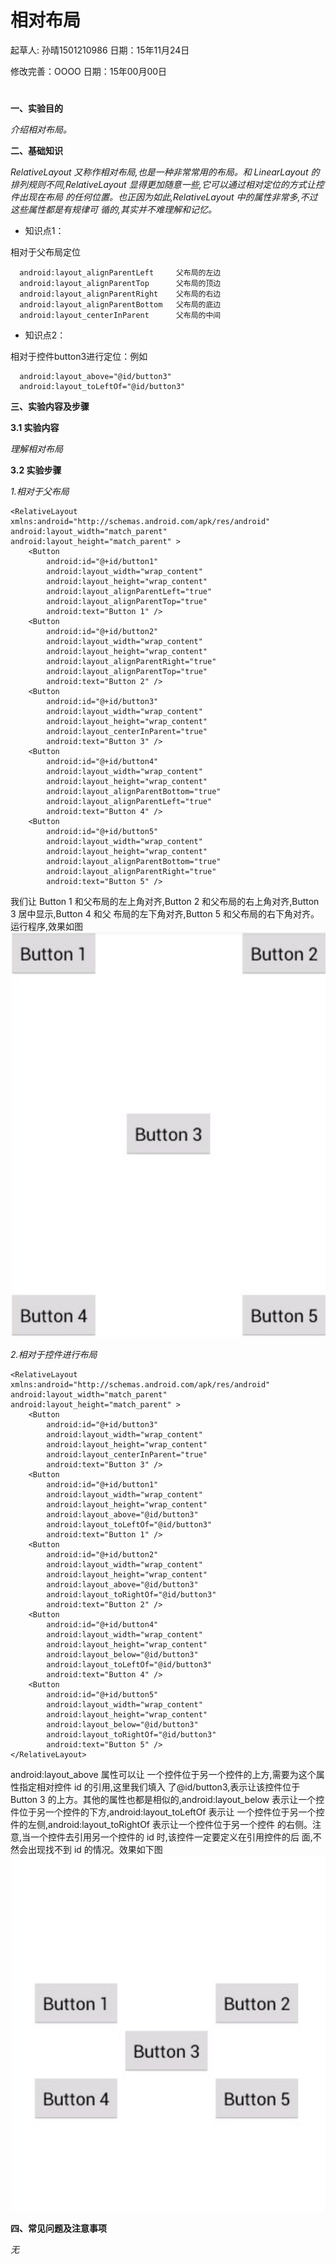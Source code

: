 # 相对布局

起草人: 孙晴1501210986   日期：15年11月24日

修改完善：OOOO   日期：15年00月00日
# 

**一、实验目的**

*介绍相对布局。*

**二、基础知识**

*RelativeLayout 又称作相对布局,也是一种非常常用的布局。和 LinearLayout 的排列规则不同,RelativeLayout 显得更加随意一些,它可以通过相对定位的方式让控件出现在布局 的任何位置。也正因为如此,RelativeLayout 中的属性非常多,不过这些属性都是有规律可 循的,其实并不难理解和记忆。*
   
* 知识点1：

相对于父布局定位

      
      android:layout_alignParentLeft     父布局的左边
      android:layout_alignParentTop      父布局的顶边
      android:layout_alignParentRight    父布局的右边
      android:layout_alignParentBottom   父布局的底边
      android:layout_centerInParent      父布局的中间

* 知识点2：

相对于控件button3进行定位：例如

      android:layout_above="@id/button3"
      android:layout_toLeftOf="@id/button3"


   

**三、实验内容及步骤**

**3.1 实验内容**

*理解相对布局*

**3.2 实验步骤**

*1.相对于父布局*

    <RelativeLayout xmlns:android="http://schemas.android.com/apk/res/android" android:layout_width="match_parent"         android:layout_height="match_parent" >
        <Button
            android:id="@+id/button1"
            android:layout_width="wrap_content"
            android:layout_height="wrap_content"
            android:layout_alignParentLeft="true"
            android:layout_alignParentTop="true"
            android:text="Button 1" />
        <Button
            android:id="@+id/button2"
            android:layout_width="wrap_content"
            android:layout_height="wrap_content"
            android:layout_alignParentRight="true"
            android:layout_alignParentTop="true"
            android:text="Button 2" />
        <Button
            android:id="@+id/button3"
            android:layout_width="wrap_content"
            android:layout_height="wrap_content"
            android:layout_centerInParent="true"
            android:text="Button 3" />
        <Button
            android:id="@+id/button4"
            android:layout_width="wrap_content"
            android:layout_height="wrap_content"
            android:layout_alignParentBottom="true"
            android:layout_alignParentLeft="true"
            android:text="Button 4" />
        <Button
            android:id="@+id/button5"
            android:layout_width="wrap_content"
            android:layout_height="wrap_content"
            android:layout_alignParentBottom="true"
            android:layout_alignParentRight="true"
            android:text="Button 5" />
            

我们让 Button 1 和父布局的左上角对齐,Button 2 和父布局的右上角对齐,Button 3 居中显示,Button 4 和父 布局的左下角对齐,Button 5 和父布局的右下角对齐。运行程序,效果如图
![](QQ20151128-4@2x.png)

*2.相对于控件进行布局*

    <RelativeLayout xmlns:android="http://schemas.android.com/apk/res/android" android:layout_width="match_parent" android:layout_height="match_parent" >
        <Button
            android:id="@+id/button3"
            android:layout_width="wrap_content"
            android:layout_height="wrap_content"
            android:layout_centerInParent="true"
            android:text="Button 3" />
        <Button
            android:id="@+id/button1"
            android:layout_width="wrap_content"
            android:layout_height="wrap_content"
            android:layout_above="@id/button3"
            android:layout_toLeftOf="@id/button3"
            android:text="Button 1" />
        <Button
            android:id="@+id/button2"
            android:layout_width="wrap_content"
            android:layout_height="wrap_content"
            android:layout_above="@id/button3"
            android:layout_toRightOf="@id/button3"
            android:text="Button 2" />
        <Button
            android:id="@+id/button4"
            android:layout_width="wrap_content"
            android:layout_height="wrap_content"
            android:layout_below="@id/button3"
            android:layout_toLeftOf="@id/button3"
            android:text="Button 4" />
        <Button
            android:id="@+id/button5"
            android:layout_width="wrap_content"
            android:layout_height="wrap_content"
            android:layout_below="@id/button3"
            android:layout_toRightOf="@id/button3"
            android:text="Button 5" />
    </RelativeLayout>

android:layout_above 属性可以让 一个控件位于另一个控件的上方,需要为这个属性指定相对控件 id 的引用,这里我们填入 了@id/button3,表示让该控件位于 Button 3 的上方。其他的属性也都是相似的,android:layout_below 表示让一个控件位于另一个控件的下方,android:layout_toLeftOf 表示让 一个控件位于另一个控件的左侧,android:layout_toRightOf 表示让一个控件位于另一个控件 的右侧。注意,当一个控件去引用另一个控件的 id 时,该控件一定要定义在引用控件的后 面,不然会出现找不到 id 的情况。效果如下图
![](QQ20151128-5@2x.png)

**四、常见问题及注意事项**

*无*


